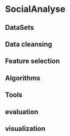 # SocialAnalyse

## DataSets

## Data cleansing

## Feature selection

## Algorithms

## Tools

## evaluation

## visualization
